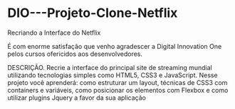# DIO---Projeto-Clone-Netflix
Recriando a Interface do Netflix

É  com enorme satisfação que venho  agradescer  a Digital  Innovation  One  pelos  cursos ofericidos aos desenvolvedores.

DESCRIÇÃO.
Recrie a interface do principal site de streaming mundial utilizando tecnologias simples como HTML5, CSS3 e JavaScript. Nesse projeto você aprenderá: como estruturar um layout, técnicas de CSS3 com containers e variáveis, como posicionar os elementos com Flexbox e como utilizar plugins Jquery a favor da sua aplicação  
